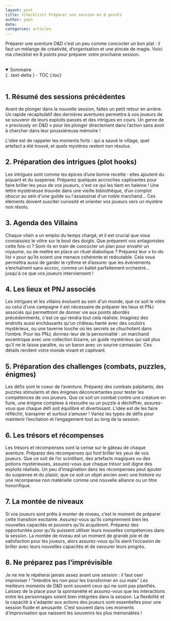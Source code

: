 ```yaml
---
layout: post
title: (Checklist) Préparer une session en 8 points
author: yann
date: 
categories: articles
---
```


Préparer une aventure D&D c’est un peu comme concocter un bon plat : il faut un mélange de créativité, d’organisation et une pincée de magie. Voici ma checklist en 8 points pour préparer votre prochaine session.

<br />

<details open markdown="block">
  <summary>
    Sommaire
  </summary>
  {: .text-delta }
- TOC
{:toc}
</details>

<br />

## 1. Résumé des sessions précédentes

Avant de plonger dans la nouvelle session, faites un petit retour en arrière. Un rapide récapitulatif des dernières aventures permettra à vos joueurs de se souvenir de leurs exploits passés et des intrigues en cours. Un genre de « previously on D&D » pour les plonger directement dans l’action sans avoir à chercher dans leur poussiéreuse mémoire !

L'idée est de rappeler les moments forts : qui a sauvé le village, quel artefact a été trouvé, et quels mystères restent non résolus.

## 2. Préparation des intrigues (plot hooks)

Les intrigues sont comme les épices d’une bonne recette : elles ajoutent du piquant et du suspense. Préparez quelques accroches captivantes pour faire briller les yeux de vos joueurs, c'est ce qui les tient en haleine !
Une lettre mystérieuse trouvée dans une vieille bibliothèque, d’un complot obscur au sein d'une guilde ou l'assassinat d'un noble marchand... Ces éléments doivent susciter curiosité et orienter vos joueurs vers un mystère non résolu.

## 3. Agenda des Villains

Chaque vilain a un emploi du temps chargé, et il est crucial que vous connaissiez le vôtre sur le bout des doigts. Que préparent vos antagonistes cette fois-ci ? Sont-ils en train de concocter un plan pour envahir un royaume, ou de mettre en place un rituel diabolique ? Préparez leur « to-do list » pour qu’ils soient une menace cohérente et redoutable. Cela vous permettra aussi de garder le rythme et d’assurer que les événements s’enchaînent sans accroc, comme un ballet parfaitement orchestré... jusqu'à ce que vos joueurs interviennent !

## 4. Les lieux et PNJ associés

Les intrigues et les villains évoluent au sein d'un monde, que ce soit le vôtre ou celui d'une campagne il est nécessaire de préparer les lieux et PNJ associés qui permettront de donner vie aux points abordés précédemments, c'est ce qui rendra tout cela réaliste.
Imaginez des endroits aussi enchâssants qu’un château hanté avec des couloirs mystérieux, ou une taverne louche où les secrets se chuchotent dans l’ombre. Pour les PNJ, donnez-leur de la personnalité : un marchand excentrique avec une collection bizarre, un guide mystérieux qui sait plus qu’il ne le laisse paraître, ou un baron avec un sourire carnassier. Ces détails rendent votre monde vivant et captivant.

## 5. Préparation des challenges (combats, puzzles, énigmes)

Les défis sont le coeur de l’aventure. Préparez des combats palpitants, des puzzles stimulants et des énigmes déconcertantes pour tester les compétences de vos joueurs. Que ce soit un combat contre une créature en furie, une énigme complexe à résoudre ou un puzzle à déchiffrer, assurez-vous que chaque défi soit équilibré et divertissant. L’idée est de les faire réfléchir, transpirer et surtout s’amuser ! Variez les types de défis pour maintenir l’excitation et l’engagement tout au long de la session.

## 6. Les trésors et récompenses

Les trésors et récompenses sont la cerise sur le gâteau de chaque aventure. Préparez des récompenses qui font briller les yeux de vos joueurs. Que ce soit de l’or scintillant, des artefacts magiques ou des potions mystérieuses, assurez-vous que chaque trésor soit digne des exploits réalisés. Un peu d’imagination dans les récompenses peut ajouter du suspense et du plaisir, que ce soit un objet ancien avec une histoire ou une récompense non matérielle comme une nouvelle alliance ou un titre honorifique.

## 7. La montée de niveaux

Si vos joueurs sont prêts à monter de niveau, c’est le moment de préparer cette transition excitante. Assurez-vous qu’ils comprennent bien les nouvelles capacités et pouvoirs qu’ils acquièrent. Préparez des opportunités pour qu’ils puissent utiliser leurs nouvelles compétences dans la session. La montée de niveau est un moment de grande joie et de satisfaction pour les joueurs, alors assurez-vous qu’ils aient l’occasion de briller avec leurs nouvelles capacités et de savourer leurs progrès.

## 8. Ne préparez pas l'imprévisible

Je ne me le répéterai jamais assez avant une session : il faut oser improviser ! "Interdire les non pour les transformer en oui mais"
Les meilleurs moments de D&D sont souvent ceux qui ne sont pas planifiés. Laissez de la place pour la spontanéité et assurez-vous que les interactions entre les personnages soient bien intégrées dans la session. La flexibilité et la capacité à s'adapter aux actions des joueurs sont essentielles pour une session fluide et amusante. C’est souvent dans ces moments d’improvisation que naissent les souvenirs les plus mémorables !


